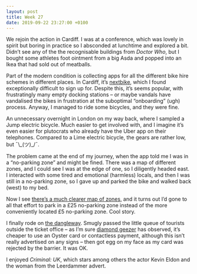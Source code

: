 ```yaml
---
layout: post
title: Week 27
date: 2019-09-22 23:27:00 +0100
---
```


We rejoin the action in Cardiff. I was at a conference, which was lovely in spirit but boring in practice so I absconded at lunchtime and explored a bit. Didn’t see any of the the recognisable buildings from <cite>Doctor Who</cite>, but I bought some athletes foot ointment from a big Asda and popped into an Ikea that had sold out of meatballs.

Part of the modern condition is collecting apps for all the different bike hire schemes in different places. In Cardiff, it’s [nextbike](https://www.walesonline.co.uk/news/local-news/nextbike-cardiff-next-bike-stations-16409426), which I found exceptionally difficult to sign up for. Despite this, it’s seems popular, with frustratingly many empty docking stations – or maybe vandals have vandalised the bikes in frustration at the suboptimal “onboarding” (ugh) process. Anyway, I managed to ride some bicycles, and they were fine.

An unnecessary overnight in London on my way back, where I sampled a Jump electric bicycle. Much easier to get involved with, and I imagine it’s even easier for plutocrats who already have the Uber app on their telephones. Compared to a Lime electric bicycle, the gears are rather low, but ¯\\\_(ツ)\_/¯.

The problem came at the end of my journey, when the app told me I was in a “no-parking zone” and might be fined. There was a map of different zones, and I could see I was at the edge of one, so I diligently headed east. I interacted with some tired and emotional (harmless) locals, and then I was still in a no-parking zone, so I gave up and parked the bike and walked back (west) to my bed.

Now I see [there’s a much clearer map of zones](https://www.google.com/maps/d/u/0/viewer?mid=1bw6hm3rQSecXN7ksBOUzDGh-bdp3MUDi), and it turns out I’d gone to all that effort to park in a £25 no-parking zone instead of the more conveniently located £5 no-parking zone. Cool story.

I finally rode on [the dangleway](https://bustimes.org/services/emirates-air-line-emirates-greenwich-peninsular-em). Smugly passed the little queue of tourists outside the ticket office – as I’m sure [diamond geezer](https://diamondgeezer.blogspot.com) has observed, it’s cheaper to use an Oyster card or contactless payment, although this isn’t really advertised on any signs – then got egg on my face as my card was rejected by the barrier. It was OK.

I enjoyed <cite>Criminal: UK</cite>, which stars among others the actor Kevin Eldon and the woman from the Leerdammer advert.
